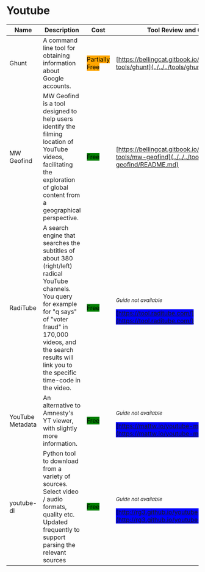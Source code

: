 # Youtube

| Name | Description | Cost | Tool Review and Guide |
| --- | --- | --- | --- |
| Ghunt | A command line tool for obtaining information about Google accounts. | <mark style="background-color:orange;">Partially Free</mark> | [https://bellingcat.gitbook.io/toolkit/more/all-tools/ghunt](../../../tools/ghunt/README.md) |
| MW Geofind | MW Geofind is a tool designed to help users identify the filming location of YouTube videos, facilitating the exploration of global content from a geographical perspective. | <mark style="background-color:green;">Free</mark> | [https://bellingcat.gitbook.io/toolkit/more/all-tools/mw-geofind](../../../tools/mw-geofind/README.md) |
| RadiTube | A search engine that searches the subtitles of about 380 (right/left) radical YouTube channels. You query for example for "q says" of "voter fraud" in 170,000 videos, and the search results will link you to the specific time-code in the video. | <mark style="background-color:green;">Free</mark> | <p><sub><em>Guide not available</em></sub></p><mark style="background-color:blue;"> [https://tool.raditube.com/](https://tool.raditube.com/) </mark> |
| YouTube Metadata | An alternative to Amnesty's YT viewer, with slightly more information. | <mark style="background-color:green;">Free</mark> | <p><sub><em>Guide not available</em></sub></p><mark style="background-color:blue;"> [https://mattw.io/youtube-metadata/](https://mattw.io/youtube-metadata/) </mark> |
| youtube-dl | Python tool to download from a variety of sources. Select video / audio formats, quality etc. Updated frequently to support parsing the relevant sources | <mark style="background-color:green;">Free</mark> | <p><sub><em>Guide not available</em></sub></p><mark style="background-color:blue;"> [http://rg3.github.io/youtube-dl/](http://rg3.github.io/youtube-dl/) </mark> |